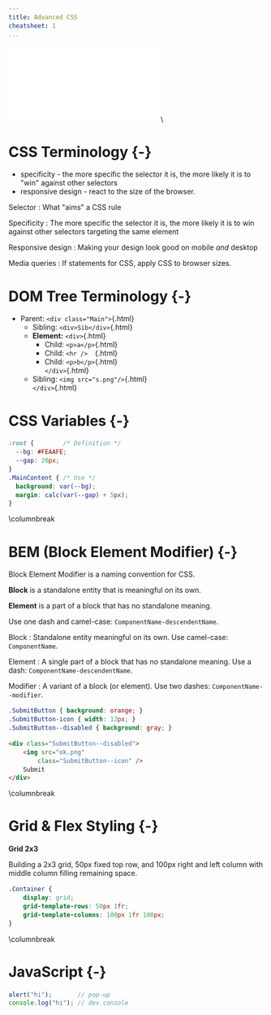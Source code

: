 ```yaml
---
title: Advanced CSS
cheatsheet: 1
...
```



![CSS Rule](./kickstart-backend/images/anatomy_of_css_cmu.pdf)\ 

# CSS Terminology {-}


* specificity - the more specific the selector it is, the more likely it is
    to "win" against other selectors
* responsive design - react to the size of the browser.

Selector
:    What "aims" a CSS rule

Specificity
:    The more specific the selector it is, the more likely it is to win against
other selectors targeting the same element

Responsive design
:    Making your design look good on mobile *and* desktop

Media queries
:    If statements for CSS, apply CSS to browser sizes.


# DOM Tree Terminology {-}

* Parent: `<div class="Main">`{.html}
    * Sibling: `<div>Sib</div>`{.html}
    * **Element:** `<div>`{.html}
        * Child: `<p>a</p>`{.html}
        * Child: `<hr />  `{.html}
        * Child: `<p>b</p>`{.html}\
        `</div>`{.html}
    * Sibling: `<img src="s.png"/>`{.html}\
      `</div>`{.html}



# CSS Variables {-}

```css
:root {        /* Definition */
  --bg: #FEAAFE;
  --gap: 20px;
}
.MainContent { /* Use */
  background: var(--bg);
  margin: calc(var(--gap) + 5px);
}
```

\columnbreak


# BEM (Block Element Modifier) {-}

Block Element Modifier is a naming convention for CSS.

**Block** is a standalone entity that is meaningful on its own.

**Element** is a part of a block that has no standalone meaning.

Use one dash and camel-case: `ComponentName-descendentName`.


Block
:    Standalone entity meaningful on its own. Use camel-case: `ComponentName`.

Element
:    A single part of a block that has no standalone meaning. Use a dash:
`ComponentName-descendentName`.


Modifier
:    A variant of a block (or element). Use two dashes:
`ComponentName--modifier`.


```css
.SubmitButton { background: orange; }
.SubmitButton-icon { width: 12px; }
.SubmitButton--disabled { background: gray; }
```

```html
<div class="SubmitButton--disabled">
    <img src="ok.png"
        class="SubmitButton--icon" />
    Submit
</div>
```
\columnbreak

# Grid & Flex Styling {-}


**Grid 2x3**

Building a 2x3 grid, 50px fixed top row, and 100px right and left column with
middle column filling remaining space.

```css
.Container {
    display: grid;
    grid-template-rows: 50px 1fr;
    grid-template-columns: 100px 1fr 100px;
}
```

\columnbreak

# JavaScript {-}



```javascript
alert("hi");       // pop-up
console.log("hi"); // dev console
```



